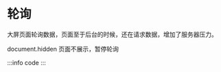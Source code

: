 <script>
import polling from './polling.vue'

export default {
  components: {
    polling
  }
}
</script>


# 轮询
大屏页面轮询数据，页面至于后台的时候，还在请求数据，增加了服务器压力。

document.hidden 页面不展示，暂停轮询

:::info
code
:::
<polling />